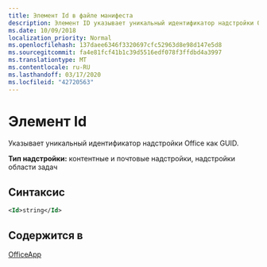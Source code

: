 ```yaml
---
title: Элемент Id в файле манифеста
description: Элемент ID указывает уникальный идентификатор надстройки Office в виде идентификатора GUID.
ms.date: 10/09/2018
localization_priority: Normal
ms.openlocfilehash: 137daee6346f3320697cfc52963d8e98d147e5d8
ms.sourcegitcommit: fa4e81fcf41b1c39d5516edf078f3ffdbd4a3997
ms.translationtype: MT
ms.contentlocale: ru-RU
ms.lasthandoff: 03/17/2020
ms.locfileid: "42720563"
---
```

# <a name="id-element"></a>Элемент Id

Указывает уникальный идентификатор надстройки Office как GUID.

**Тип надстройки:** контентные и почтовые надстройки, надстройки области задач

## <a name="syntax"></a>Синтаксис

```XML
<Id>string</Id>
```

## <a name="contained-in"></a>Содержится в

[OfficeApp](officeapp.md)


